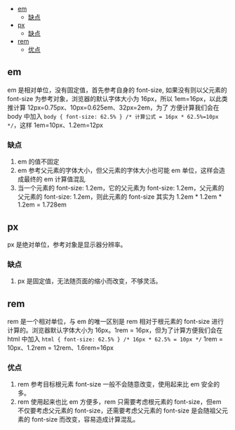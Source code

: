 <!-- vim-markdown-toc GitLab -->

* [em](#em)
	* [缺点](#缺点)
* [px](#px)
	* [缺点](#缺点-1)
* [rem](#rem)
	* [优点](#优点)

<!-- vim-markdown-toc -->

## em

em 是相对单位，没有固定值，首先参考自身的 font-size, 如果没有则以父元素的 font-size 为参考对象，浏览器的默认字体大小为 16px，所以 1em=16px，以此类推计算 12px=0.75px、10px=0.625em、32px=2em，为了
方便计算我们会在 body 中加入 `body { font-size: 62.5% } /* 计算公式 = 16px * 62.5%=10px */`，这样 1em=10px、1.2em=12px

### 缺点

1. em 的值不固定
2. em 参考父元素的字体大小，但父元素的字体大小也可能 em 单位，这样会造成最终的 em 计算值混乱
3. 当一个元素的 font-size: 1.2em，它的父元素为 font-size: 1.2em，父元素的父元素的 font-size: 1.2em，则此元素的 font-size 其实为 1.2em * 1.2em * 1.2em = 1.728em


## px

px 是绝对单位，参考对象是显示器分辨率。

### 缺点

1. px 是固定值，无法随页面的缩小而改变，不够灵活。

## rem

rem 是一个相对单位，与 em 的唯一区别是 rem 相对于根元素的 font-size 进行计算的。浏览器默认字体大小为 16px。1rem = 16px，但为了计算方便我们会在 html 中加入
`html { font-size: 62.5% } /* 16px * 62.5% = 10px */` 1rem = 10px、1.2rem = 12rem、1.6rem=16px

### 优点

1. rem 参考目标根元素 font-size 一般不会随意改变，使用起来比 em 安全的多。
2. rem 使用起来也比 em 方便多，rem 只需要考虑根元素的 font-size，但em 不仅要考虑父元素的 font-size，还需要考虑父元素的 font-size 是会随祖父元素的 font-size 而改变，容易造成计算混乱。
